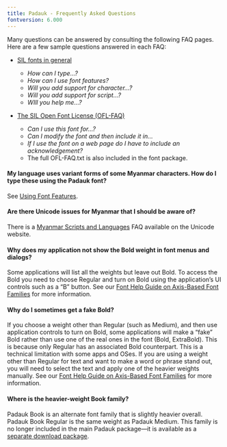 ```yaml
---
title: Padauk - Frequently Asked Questions
fontversion: 6.000
---
```


Many questions can be answered by consulting the following FAQ pages. Here are a few sample questions answered in each FAQ:

- [SIL fonts in general](https://software.sil.org/fonts/faq)
    - *How can I type...?*
    - *How can I use font features?*
    - *Will you add support for character...?*
    - *Will you add support for script...?*
    - *WIll you help me...?*

- [The SIL Open Font License (OFL-FAQ)](https://openfontlicense.org/ofl-faq/)
    - *Can I use this font for...?*
    - *Can I modify the font and then include it in...*
    - *If I use the font on a web page do I have to include an acknowledgement?*
    - The full OFL-FAQ.txt is also included in the font package.

#### My language uses variant forms of some Myanmar characters. How do I type these using the Padauk font?

See [Using Font Features](https://software.sil.org/fonts/features/).

#### Are there Unicode issues for Myanmar that I should be aware of?

There is a [Myanmar Scripts and Languages](http://www.unicode.org/faq/myanmar.html) FAQ available on the Unicode website.

#### Why does my application not show the Bold weight in font menus and dialogs?

Some applications will list all the weights but leave out Bold. To access the Bold you need to choose Regular and turn on Bold using the application’s UI controls such as a “B” button. See our [Font Help Guide on Axis-Based Font Families](https://software.sil.org/fonts/axis-based-fonts/) for more information.

#### Why do I sometimes get a fake Bold?

If you choose a weight other than Regular (such as Medium), and then use application controls to turn on Bold, some applications will make a “fake” Bold rather than use one of the real ones in the font (Bold, ExtraBold). This is because only Regular has an associated Bold counterpart. This is a technical limitation with some apps and OSes. If you are using a weight other than Regular for text and want to make a word or phrase stand out, you will need to select the text and apply one of the heavier weights manually. See our [Font Help Guide on Axis-Based Font Families](https://software.sil.org/fonts/axis-based-fonts/) for more information.

#### Where is the heavier-weight Book family?

Padauk Book is an alternate font family that is slightly heavier overall. Padauk Book Regular is the same weight as Padauk Medium. This family is no longer included in the main Padauk package—it is available as a [separate download package](https://software.sil.org/padauk/download/). 

